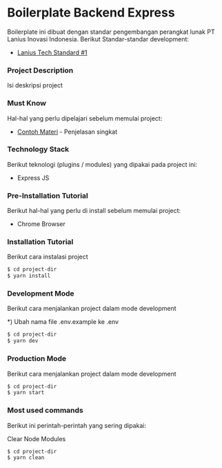 
# Boilerplate Backend Express

Boilerplate ini dibuat dengan standar pengembangan perangkat lunak PT Lanius Inovasi Indonesia.
Berikut Standar-standar development:
* [Lanius Tech Standard #1](https://docs.google.com/presentation/d/1iHHeaz40TfmQndThk6OI944dGhpHOvv09oPDQ0mwHFI/edit#slide=id.g9cb666bf1a_0_86)

### Project Description
Isi deskripsi project

### Must Know
Hal-hal yang perlu dipelajari sebelum memulai project:

* [Contoh Materi](https://google.com) - Penjelasan singkat

### Technology Stack
Berikut teknologi (plugins / modules) yang dipakai pada project ini:
* Express JS 

### Pre-Installation Tutorial
Berikut hal-hal yang perlu di install sebelum memulai project:
* Chrome Browser

### Installation Tutorial
Berikut cara instalasi project

```sh
$ cd project-dir
$ yarn install
```

### Development Mode
Berikut cara menjalankan project dalam mode development

*) Ubah nama file .env.example ke .env
```sh
$ cd project-dir
$ yarn dev
```

### Production Mode
Berikut cara menjalankan project dalam mode development

```sh
$ cd project-dir
$ yarn start
```

### Most used commands
Berikut ini perintah-perintah yang sering dipakai:

Clear Node Modules
```sh
$ cd project-dir
$ yarn clean
```